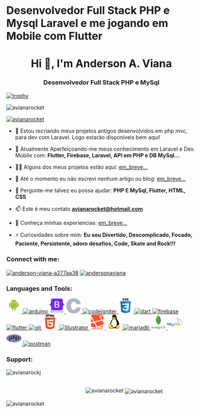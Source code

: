 # Desenvolvedor Full Stack PHP e Mysql Laravel e me jogando em Mobile com Flutter

<h1 align="center">Hi 👋, I'm Anderson A. Viana</h1>
<h3 align="center">Desenvolvedor Full Stack PHP e MySql</h3>

[![trophy](https://github-profile-trophy.vercel.app/?username=ryo-ma&theme=onedark)](https://github.com/ryo-ma/github-profile-trophy)

<p align="left"> <img src="https://komarev.com/ghpvc/?username=avianarocket&label=Profile%20views&color=0e75b6&style=flat" alt="avianarocket" /> </p>

<p align="left"> <a href="https://github.com/ryo-ma/github-profile-trophy"><img src="https://github-profile-trophy.vercel.app/?username=avianarocket" alt="avianarocket" /></a> </p>

- 🔭 Estou recriando meus projetos antigos desenvolvidos em php mvc, para dev com Laravel. Logo estarão disponíveis bem aqui!

- 🌱 Atualmente Aperfeiçoando-me meus conhecimento em Laravel e Dev. Mobile com: **Flutter, Firebase, Laravel, API em PHP e DB MySql...**

- 👨‍💻 Alguns dos meus projetos estão aqui: [em_breve...](em_breve...)

- 📝 Até o momento eu não escrevi nenhum artigo ou blog: [em_breve...](em_breve...)

- 💬 Pergunte-me talvez eu possa ajudar: **PHP E MySql, Flutter, HTML, CSS**

- 📫 Este é meu contato **avianarocket@hotmail.com**

- 📄 Conheça minhas experiencias: [em_breve...](em_breve...)

- ⚡ Curiosidades sobre mim: **Eu sou Divertido, Descomplicado, Focado, Paciente, Persistente, adoro desafios, Code, Skate and Rock!!!**

<h3 align="left">Connect with me:</h3>
<p align="left">
<a href="https://www.linkedin.com/in/andersonaraujoviana" target="_blank"><img align="center" src="https://raw.githubusercontent.com/rahuldkjain/github-profile-readme-generator/master/src/images/icons/Social/linked-in-alt.svg" alt="anderson-viana-a277aa38" height="30" width="40" /></a>
<a href="https://instagram.com/andersonaviana" target="blank"><img align="center" src="https://raw.githubusercontent.com/rahuldkjain/github-profile-readme-generator/master/src/images/icons/Social/instagram.svg" alt="andersonaviana" height="30" width="40" /></a>
</p>

<h3 align="left">Languages and Tools:</h3>
<p align="left"> <a href="https://developer.android.com" target="_blank" rel="noreferrer"> <img src="https://raw.githubusercontent.com/devicons/devicon/master/icons/android/android-original-wordmark.svg" alt="android" width="40" height="40"/> </a> <a href="https://www.arduino.cc/" target="_blank" rel="noreferrer"> <img src="https://cdn.worldvectorlogo.com/logos/arduino-1.svg" alt="arduino" width="40" height="40"/> </a> <a href="https://getbootstrap.com" target="_blank" rel="noreferrer"> <img src="https://raw.githubusercontent.com/devicons/devicon/master/icons/bootstrap/bootstrap-plain-wordmark.svg" alt="bootstrap" width="40" height="40"/> </a> <a href="https://www.cprogramming.com/" target="_blank" rel="noreferrer"> <img src="https://raw.githubusercontent.com/devicons/devicon/master/icons/c/c-original.svg" alt="c" width="40" height="40"/> </a> <a href="https://codeigniter.com" target="_blank" rel="noreferrer"> <img src="https://cdn.worldvectorlogo.com/logos/codeigniter.svg" alt="codeigniter" width="40" height="40"/> </a> <a href="https://www.w3schools.com/css/" target="_blank" rel="noreferrer"> <img src="https://raw.githubusercontent.com/devicons/devicon/master/icons/css3/css3-original-wordmark.svg" alt="css3" width="40" height="40"/> </a> <a href="https://dart.dev" target="_blank" rel="noreferrer"> <img src="https://www.vectorlogo.zone/logos/dartlang/dartlang-icon.svg" alt="dart" width="40" height="40"/> </a> <a href="https://firebase.google.com/" target="_blank" rel="noreferrer"> <img src="https://www.vectorlogo.zone/logos/firebase/firebase-icon.svg" alt="firebase" width="40" height="40"/> </a> <a href="https://flutter.dev" target="_blank" rel="noreferrer"> <img src="https://www.vectorlogo.zone/logos/flutterio/flutterio-icon.svg" alt="flutter" width="40" height="40"/> </a> <a href="https://git-scm.com/" target="_blank" rel="noreferrer"> <img src="https://www.vectorlogo.zone/logos/git-scm/git-scm-icon.svg" alt="git" width="40" height="40"/> </a> <a href="https://www.w3.org/html/" target="_blank" rel="noreferrer"> <img src="https://raw.githubusercontent.com/devicons/devicon/master/icons/html5/html5-original-wordmark.svg" alt="html5" width="40" height="40"/> </a> <a href="https://www.adobe.com/in/products/illustrator.html" target="_blank" rel="noreferrer"> <img src="https://www.vectorlogo.zone/logos/adobe_illustrator/adobe_illustrator-icon.svg" alt="illustrator" width="40" height="40"/> </a> <a href="https://laravel.com/" target="_blank" rel="noreferrer"> <img src="https://raw.githubusercontent.com/devicons/devicon/master/icons/laravel/laravel-plain-wordmark.svg" alt="laravel" width="40" height="40"/> </a> <a href="https://www.linux.org/" target="_blank" rel="noreferrer"> <img src="https://raw.githubusercontent.com/devicons/devicon/master/icons/linux/linux-original.svg" alt="linux" width="40" height="40"/> </a> <a href="https://mariadb.org/" target="_blank" rel="noreferrer"> <img src="https://www.vectorlogo.zone/logos/mariadb/mariadb-icon.svg" alt="mariadb" width="40" height="40"/> </a> <a href="https://www.mongodb.com/" target="_blank" rel="noreferrer"> <img src="https://raw.githubusercontent.com/devicons/devicon/master/icons/mongodb/mongodb-original-wordmark.svg" alt="mongodb" width="40" height="40"/> </a> <a href="https://www.mysql.com/" target="_blank" rel="noreferrer"> <img src="https://raw.githubusercontent.com/devicons/devicon/master/icons/mysql/mysql-original-wordmark.svg" alt="mysql" width="40" height="40"/> </a> <a href="https://www.php.net" target="_blank" rel="noreferrer"> <img src="https://raw.githubusercontent.com/devicons/devicon/master/icons/php/php-original.svg" alt="php" width="40" height="40"/> </a> <a href="https://postman.com" target="_blank" rel="noreferrer"> <img src="https://www.vectorlogo.zone/logos/getpostman/getpostman-icon.svg" alt="postman" width="40" height="40"/> </a> </p>

<h3 align="left">Support:</h3>
<p><a href="https://www.buymeacoffee.com/avianarockj"> <img align="left" src="https://cdn.buymeacoffee.com/buttons/v2/default-yellow.png" height="50" width="210" alt="avianarockj" /></a></p><br><br>

<p><img align="left" src="https://github-readme-stats.vercel.app/api/top-langs?username=avianarocket&show_icons=true&locale=en&layout=compact" alt="avianarocket" /></p>

<p>&nbsp;<img align="center" src="https://github-readme-stats.vercel.app/api?username=avianarocket&show_icons=true&locale=en" alt="avianarocket" /></p>

<p><img align="center" src="https://github-readme-streak-stats.herokuapp.com/?user=avianarocket&" alt="avianarocket" /></p>
